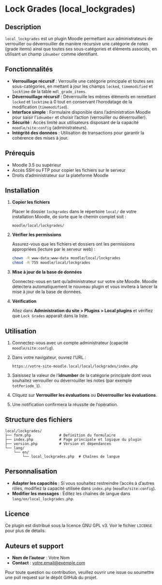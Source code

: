 # Lock Grades (local\_lockgrades)

## Description

`local_lockgrades` est un plugin Moodle permettant aux administrateurs de verrouiller ou déverrouiller de manière récursive une catégorie de notes (grade items) ainsi que toutes ses sous-catégories et éléments associés, en utilisant un champ `idnumber` comme identifiant.

## Fonctionnalités

* **Verrouillage récursif** : Verrouille une catégorie principale et toutes ses sous-catégories, en mettant à jour les champs `locked`, `timemodified` et `locktime` de la table `mdl_grade_items`.
* **Déverrouillage récursif** : Déverrouille les mêmes éléments en remettant `locked` et `locktime` à 0 tout en conservant l’horodatage de la modification (`timemodified`).
* **Interface simple** : Formulaire disponible dans l’administration Moodle pour saisir l’`idnumber` et choisir l’action (verrouiller ou déverrouiller).
* **Sécurité** : Accès limité aux utilisateurs disposant de la capacité `moodle/site:config` (administrateurs).
* **Intégrité des données** : Utilisation de transactions pour garantir la cohérence des mises à jour.

## Prérequis

* Moodle 3.5 ou supérieur
* Accès SSH ou FTP pour copier les fichiers sur le serveur
* Droits d’administrateur sur la plateforme Moodle

## Installation

1. **Copier les fichiers**

   Placer le dossier `lockgrades` dans le répertoire `local/` de votre installation Moodle, de sorte que le chemin complet soit :

   ```
   moodle/local/lockgrades/
   ```

2. **Vérifier les permissions**

   Assurez-vous que les fichiers et dossiers ont les permissions appropriées (lecture par le serveur web) :

   ```bash
   chown -R www-data:www-data moodle/local/lockgrades
   chmod -R 755 moodle/local/lockgrades
   ```

3. **Mise à jour de la base de données**

   Connectez-vous en tant qu’administrateur sur votre site Moodle. Moodle détectera automatiquement le nouveau plugin et vous invitera à lancer la mise à jour de la base de données.

4. **Vérification**

   Allez dans **Administration du site > Plugins > Local plugins** et vérifiez que `Lock Grades` apparaît dans la liste.

## Utilisation

1. Connectez-vous avec un compte administrateur (capacité `moodle/site:config`).

2. Dans votre navigateur, ouvrez l’URL :

   ```
   https://votre-site-moodle.local/local/lockgrades/index.php
   ```

3. Saisissez la valeur de l’**idnumber** de la catégorie principale dont vous souhaitez verrouiller ou déverrouiller les notes (par exemple `totPeriode_1`).

4. Cliquez sur **Verrouiller les évaluations** ou **Déverrouiller les évaluations**.

5. Une notification confirmera la réussite de l’opération.

## Structure des fichiers

```
local/lockgrades/
├── form.php             # Definition du formulaire
├── index.php            # Page principale et logique du plugin
├── version.php          # Version et dépendances
└── lang/
    └── en/
        └── local_lockgrades.php  # Chaînes de langue
```

## Personnalisation

* **Adapter les capacités** : Si vous souhaitez restreindre l’accès à d’autres rôles, modifiez la capacité utilisée dans `index.php` (`moodle/site:config`).
* **Modifier les messages** : Éditez les chaînes de langue dans `lang/en/local_lockgrades.php`.

## Licence

Ce plugin est distribué sous la licence GNU GPL v3. Voir le fichier `LICENSE` pour plus de détails.

## Auteurs et support

* **Nom de l’auteur** : Votre Nom
* **Contact** : [votre.email@exemple.com](mailto:votre.email@exemple.com)

Pour toute question ou contribution, veuillez ouvrir une issue ou soumettre une pull request sur le dépôt GitHub du projet.
